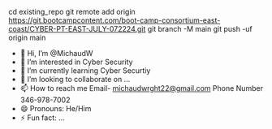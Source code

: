 cd existing_repo
git remote add origin https://git.bootcampcontent.com/boot-camp-consortium-east-coast/CYBER-PT-EAST-JULY-072224.git
git branch -M main
git push -uf origin main
- 👋 Hi, I’m @MichaudW
- 👀 I’m interested in Cyber Security 
- 🌱 I’m currently learning Cyber Securtiy 
- 💞️ I’m looking to collaborate on ...
- 📫 How to reach me Email- michaudwrght22@gmail.com Phone Number 346-978-7002
- 😄 Pronouns: He/Him
- ⚡ Fun fact: ...

<!---
MichaudW/MichaudW is a ✨ special ✨ repository because its `README.md` (this file) appears on your GitHub profile.
You can click the Preview link to take a look at your changes.
--->
